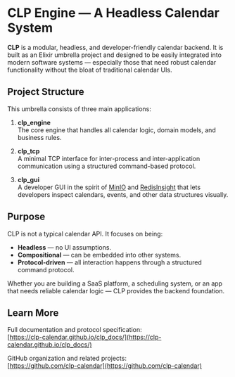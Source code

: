 # CLP Engine — A Headless Calendar System

**CLP** is a modular, headless, and developer-friendly calendar backend. It is built as an Elixir umbrella project and designed to be easily integrated into modern software systems — especially those that need robust calendar functionality without the bloat of traditional calendar UIs.

## Project Structure

This umbrella consists of three main applications:

1. **clp_engine**  
   The core engine that handles all calendar logic, domain models, and business rules.

2. **clp_tcp**  
   A minimal TCP interface for inter-process and inter-application communication using a structured command-based protocol.

3. **clp_gui**  
   A developer GUI in the spirit of [MinIO](https://min.io/) and [RedisInsight](https://redis.com/redis-enterprise/redis-insight/) that lets developers inspect calendars, events, and other data structures visually.

## Purpose

CLP is not a typical calendar API. It focuses on being:

- **Headless** — no UI assumptions.
- **Compositional** — can be embedded into other systems.
- **Protocol-driven** — all interaction happens through a structured command protocol.

Whether you are building a SaaS platform, a scheduling system, or an app that needs reliable calendar logic — CLP provides the backend foundation.

## Learn More

Full documentation and protocol specification:  
[https://clp-calendar.github.io/clp_docs/](https://clp-calendar.github.io/clp_docs/)

GitHub organization and related projects:  
[https://github.com/clp-calendar](https://github.com/clp-calendar)
